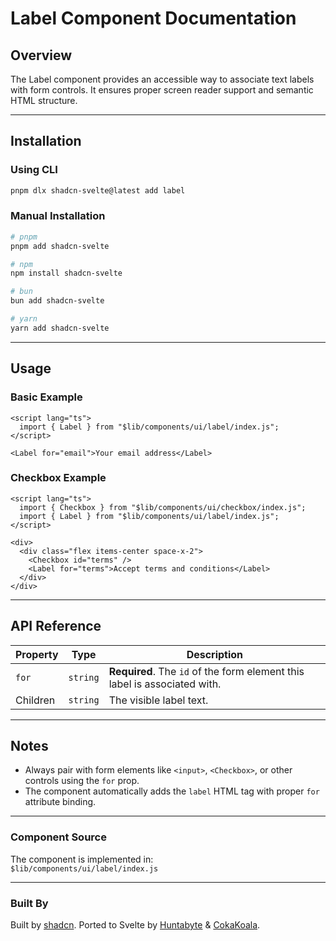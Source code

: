 

# Label Component Documentation

## Overview
The Label component provides an accessible way to associate text labels with form controls. It ensures proper screen reader support and semantic HTML structure.

---

## Installation

### Using CLI
```bash
pnpm dlx shadcn-svelte@latest add label
```

### Manual Installation
```bash
# pnpm
pnpm add shadcn-svelte

# npm
npm install shadcn-svelte

# bun
bun add shadcn-svelte

# yarn
yarn add shadcn-svelte
```

---

## Usage

### Basic Example
```svelte
<script lang="ts">
  import { Label } from "$lib/components/ui/label/index.js";
</script>

<Label for="email">Your email address</Label>
```

### Checkbox Example
```svelte
<script lang="ts">
  import { Checkbox } from "$lib/components/ui/checkbox/index.js";
  import { Label } from "$lib/components/ui/label/index.js";
</script>

<div>
  <div class="flex items-center space-x-2">
    <Checkbox id="terms" />
    <Label for="terms">Accept terms and conditions</Label>
  </div>
</div>
```

---

## API Reference
| Property | Type | Description |
|----------|------|-------------|
| `for` | `string` | **Required**. The `id` of the form element this label is associated with. |
| Children | `string` | The visible label text. |

---

## Notes
- Always pair with form elements like `<input>`, `<Checkbox>`, or other controls using the `for` prop.
- The component automatically adds the `label` HTML tag with proper `for` attribute binding.

---

### Component Source
The component is implemented in:  
`$lib/components/ui/label/index.js`

---

### Built By
Built by [shadcn](https://shadcn.com). Ported to Svelte by [Huntabyte](https://github.com/Huntabyte) & [CokaKoala](https://github.com/CokaKoala).